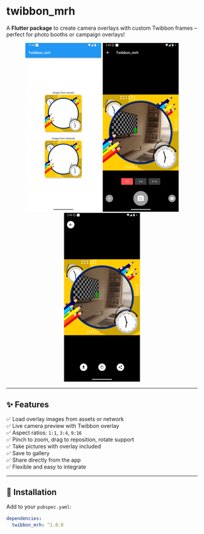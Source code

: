 # twibbon_mrh

A **Flutter package** to create camera overlays with custom Twibbon frames – perfect for photo booths or campaign overlays!

<p align="center">
  <img src="https://github.com/Murihat/twibbon_mrh/blob/main/assets/Screenshot_1749616953.png" width="200" alt="Example-1">
  <img src="https://github.com/Murihat/twibbon_mrh/blob/main/assets/Screenshot_1749627928.png" width="200" alt="Example-2">
  <img src="https://github.com/Murihat/twibbon_mrh/blob/main/assets/Screenshot_1749627933.png" width="200" alt="Example-3">
</p>

---

## ✨ Features

✅ Load overlay images from assets or network  
✅ Live camera preview with Twibbon overlay  
✅ Aspect ratios: `1:1`, `3:4`, `9:16`  
✅ Pinch to zoom, drag to reposition, rotate support  
✅ Take pictures with overlay included  
✅ Save to gallery  
✅ Share directly from the app  
✅ Flexible and easy to integrate  

---

## 🚀 Installation

Add to your `pubspec.yaml`:

```yaml
dependencies:
  twibbon_mrh: ^1.0.0
